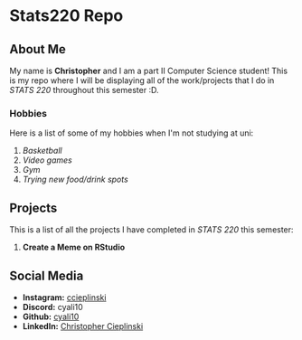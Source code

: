 # Stats220 Repo
## About Me
My name is **Christopher** and I am a part II Computer Science student! This is my repo where I will be displaying all of the work/projects that I do in *STATS 220* throughout this semester :D.
### Hobbies
Here is a list of some of my hobbies when I'm not studying at uni:
1. *Basketball*
2. *Video games*
3. *Gym*
4. *Trying new food/drink spots*

## Projects
This is a list of all the projects I have completed in *STATS 220* this semester:
1. **Create a Meme on RStudio**

## Social Media
- **Instagram:** [ccieplinski](https://www.instagram.com/ccieplinski/)
- **Discord:** cyali10
- **Github:** [cyali10](https://github.com/cyali10)
- **LinkedIn:** [Christopher Cieplinski](www.linkedin.com/in/cciep)

